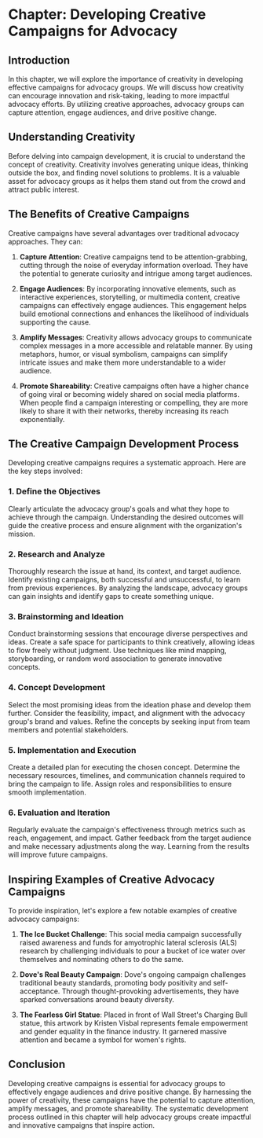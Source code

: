 Chapter: Developing Creative Campaigns for Advocacy
===================================================

Introduction
------------

In this chapter, we will explore the importance of creativity in developing effective campaigns for advocacy groups. We will discuss how creativity can encourage innovation and risk-taking, leading to more impactful advocacy efforts. By utilizing creative approaches, advocacy groups can capture attention, engage audiences, and drive positive change.

Understanding Creativity
------------------------

Before delving into campaign development, it is crucial to understand the concept of creativity. Creativity involves generating unique ideas, thinking outside the box, and finding novel solutions to problems. It is a valuable asset for advocacy groups as it helps them stand out from the crowd and attract public interest.

The Benefits of Creative Campaigns
----------------------------------

Creative campaigns have several advantages over traditional advocacy approaches. They can:

1. **Capture Attention**: Creative campaigns tend to be attention-grabbing, cutting through the noise of everyday information overload. They have the potential to generate curiosity and intrigue among target audiences.

2. **Engage Audiences**: By incorporating innovative elements, such as interactive experiences, storytelling, or multimedia content, creative campaigns can effectively engage audiences. This engagement helps build emotional connections and enhances the likelihood of individuals supporting the cause.

3. **Amplify Messages**: Creativity allows advocacy groups to communicate complex messages in a more accessible and relatable manner. By using metaphors, humor, or visual symbolism, campaigns can simplify intricate issues and make them more understandable to a wider audience.

4. **Promote Shareability**: Creative campaigns often have a higher chance of going viral or becoming widely shared on social media platforms. When people find a campaign interesting or compelling, they are more likely to share it with their networks, thereby increasing its reach exponentially.

The Creative Campaign Development Process
-----------------------------------------

Developing creative campaigns requires a systematic approach. Here are the key steps involved:

### 1. Define the Objectives

Clearly articulate the advocacy group's goals and what they hope to achieve through the campaign. Understanding the desired outcomes will guide the creative process and ensure alignment with the organization's mission.

### 2. Research and Analyze

Thoroughly research the issue at hand, its context, and target audience. Identify existing campaigns, both successful and unsuccessful, to learn from previous experiences. By analyzing the landscape, advocacy groups can gain insights and identify gaps to create something unique.

### 3. Brainstorming and Ideation

Conduct brainstorming sessions that encourage diverse perspectives and ideas. Create a safe space for participants to think creatively, allowing ideas to flow freely without judgment. Use techniques like mind mapping, storyboarding, or random word association to generate innovative concepts.

### 4. Concept Development

Select the most promising ideas from the ideation phase and develop them further. Consider the feasibility, impact, and alignment with the advocacy group's brand and values. Refine the concepts by seeking input from team members and potential stakeholders.

### 5. Implementation and Execution

Create a detailed plan for executing the chosen concept. Determine the necessary resources, timelines, and communication channels required to bring the campaign to life. Assign roles and responsibilities to ensure smooth implementation.

### 6. Evaluation and Iteration

Regularly evaluate the campaign's effectiveness through metrics such as reach, engagement, and impact. Gather feedback from the target audience and make necessary adjustments along the way. Learning from the results will improve future campaigns.

Inspiring Examples of Creative Advocacy Campaigns
-------------------------------------------------

To provide inspiration, let's explore a few notable examples of creative advocacy campaigns:

1. **The Ice Bucket Challenge**: This social media campaign successfully raised awareness and funds for amyotrophic lateral sclerosis (ALS) research by challenging individuals to pour a bucket of ice water over themselves and nominating others to do the same.

2. **Dove's Real Beauty Campaign**: Dove's ongoing campaign challenges traditional beauty standards, promoting body positivity and self-acceptance. Through thought-provoking advertisements, they have sparked conversations around beauty diversity.

3. **The Fearless Girl Statue**: Placed in front of Wall Street's Charging Bull statue, this artwork by Kristen Visbal represents female empowerment and gender equality in the finance industry. It garnered massive attention and became a symbol for women's rights.

Conclusion
----------

Developing creative campaigns is essential for advocacy groups to effectively engage audiences and drive positive change. By harnessing the power of creativity, these campaigns have the potential to capture attention, amplify messages, and promote shareability. The systematic development process outlined in this chapter will help advocacy groups create impactful and innovative campaigns that inspire action.
